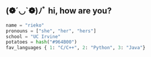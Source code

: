 ## (❁´◡`❁)ﾉﾞ hi, how are you?

```python
name = "rieko"
pronouns = ["she", "her", "hers"]
school = "UC Irvine"
potatoes = hash("#964B00")
fav_languages { 1: "C/C++", 2: "Python", 3: "Java"}
```


<!--
**riekokonishi/riekokonishi** is a ✨ _special_ ✨ repository because its `README.md` (this file) appears on your GitHub profile.

### Hi there 👋

Here are some ideas to get you started:

🔭 I’m currently working on ...
- 🌱 I’m currently learning ...
- 👯 I’m looking to collaborate on ...
- 🤔 I’m looking for help with ...
- 💬 Ask me about ...
- 📫 How to reach me: ...
- 😄 Pronouns: ...
- ⚡ Fun fact: ...
-->
